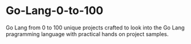 # Go-Lang-0-to-100
Go Lang from 0 to 100 unique projects crafted to look into the Go Lang pragramming language with practical hands on project samples.
